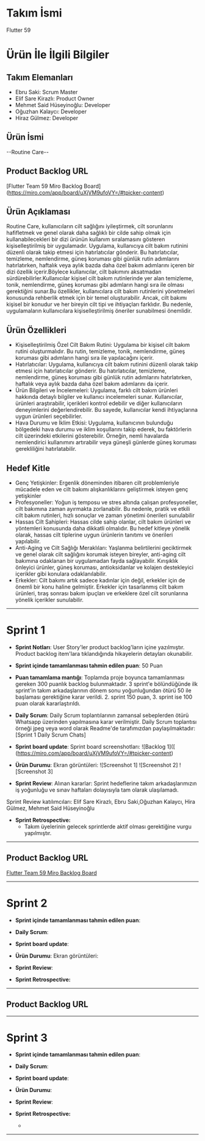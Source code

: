 # **Takım İsmi**

Flutter 59

# Ürün İle İlgili Bilgiler

## Takım Elemanları
- Ebru Saki: Scrum Master 
- Elif Sare Kirazlı: Product Owner
- Mehmet Said Hüseyinoğlu: Developer
- Oğuzhan Kalaycı: Developer
- Hiraz Gülmez: Developer

## Ürün İsmi

--Routine Care--

## Product Backlog URL

[Flutter Team 59 Miro Backlog Board] (https://miro.com/app/board/uXjVM9ufoVY=/#tpicker-content)
## Ürün Açıklaması

Routine Care, kullanıcıların cilt sağlığını iyileştirmek, cilt sorunlarını hafifletmek ve genel olarak daha sağlıklı bir cilde sahip olmak için kullanabilecekleri bir dizi ürünün kullanım sıralamasını gösteren kişiselleştirilmiş bir uygulamadır. Uygulama, kullanıcıya cilt bakım rutinini düzenli olarak takip etmesi için hatırlatıcılar gönderir. Bu hatırlatıcılar, temizleme, nemlendirme, güneş koruması gibi günlük rutin adımlarını hatırlatırken, haftalık veya aylık bazda daha özel bakım adımlarını içeren bir dizi özellik içerir.Böylece kullanıcılar, cilt bakımını aksatmadan sürdürebilirler.Kullanıcılar kişisel cilt bakım rutinlerinde yer alan temizleme, tonik, nemlendirme, güneş koruması gibi adımların hangi sıra ile olması gerektiğini sunar.Bu özellikler, kullanıcılara cilt bakım rutinlerini yönetmeleri konusunda rehberlik etmek için bir temel oluşturabilir. Ancak, cilt bakımı kişisel bir konudur ve her bireyin cilt tipi ve ihtiyaçları farklıdır. Bu nedenle, uygulamaların kullanıcılara kişiselleştirilmiş öneriler sunabilmesi önemlidir.

## Ürün Özellikleri

- Kişiselleştirilmiş Özel Cilt Bakım Rutini: Uygulama bir kişisel cilt bakım rutini oluşturmalıdır. Bu rutin, temizleme, tonik, nemlendirme, güneş koruması gibi adımların hangi sıra ile yapılacağını içerir.
- Hatırlatıcılar: Uygulama, kullanıcıya cilt bakım rutinini düzenli olarak takip etmesi için hatırlatıcılar gönderir. Bu hatırlatıcılar, temizleme, nemlendirme, güneş koruması gibi günlük rutin adımlarını hatırlatırken, haftalık veya aylık bazda daha özel bakım adımlarını da içerir.
- Ürün Bilgileri ve İncelemeleri: Uygulama, farklı cilt bakım ürünleri hakkında detaylı bilgiler ve kullanıcı incelemeleri sunar. Kullanıcılar, ürünleri araştırabilir, içerikleri kontrol edebilir ve diğer kullanıcıların deneyimlerini değerlendirebilir. Bu sayede, kullanıcılar kendi ihtiyaçlarına uygun ürünleri seçebilirler.
- Hava Durumu ve İklim Etkisi: Uygulama, kullanıcının bulunduğu bölgedeki hava durumu ve iklim koşullarını takip ederek, bu faktörlerin cilt üzerindeki etkilerini gösterebilir. Örneğin, nemli havalarda nemlendirici kullanımını artırabilir veya güneşli günlerde güneş koruması gerekliliğini hatırlatabilir.
  
## Hedef Kitle

- Genç Yetişkinler: Ergenlik döneminden itibaren cilt problemleriyle mücadele eden ve cilt bakımı alışkanlıklarını geliştirmek isteyen genç yetişkinler
- Profesyoneller: Yoğun iş temposu ve stres altında çalışan profesyoneller, cilt bakımına zaman ayırmakta zorlanabilir. Bu nedenle, pratik ve etkili cilt bakım rutinleri, hızlı sonuçlar ve zaman yönetimi önerileri sunulabilir
- Hassas Cilt Sahipleri: Hassas cilde sahip olanlar, cilt bakım ürünleri ve yöntemleri konusunda daha dikkatli olmalıdır. Bu hedef kitleye yönelik olarak, hassas cilt tiplerine uygun ürünlerin tanıtımı ve önerileri yapılabilir.
- Anti-Aging ve Cilt Sağlığı Meraklıları: Yaşlanma belirtilerini geciktirmek ve genel olarak cilt sağlığını korumak isteyen bireyler, anti-aging cilt bakımına odaklanan bir uygulamadan fayda sağlayabilir. Kırışıklık önleyici ürünler, güneş koruması, antioksidanlar ve kolajen destekleyici içerikler gibi konulara odaklanılabilir.
- Erkekler: Cilt bakımı artık sadece kadınlar için değil, erkekler için de önemli bir konu haline gelmiştir. Erkekler için tasarlanmış cilt bakım ürünleri, tıraş sonrası bakım ipuçları ve erkeklere özel cilt sorunlarına yönelik içerikler sunulabilir.


---

# Sprint 1

- **Sprint Notları**: User Story'ler product backlog'ların içine yazılmıştır. Product backlog item'lara tıklandığında hikayelerin detayları okunabilir.

- **Sprint içinde tamamlanması tahmin edilen puan**: 50 Puan

- **Puan tamamlama mantığı**: Toplamda proje boyunca tamamlanması gereken 300 puanlık backlog bulunmaktadır. 3 sprint'e bölündüğünde ilk sprint'in takım arkadaşlarının dönem sonu yoğunluğundan ötürü 50 ile başlaması gerektiğine karar verildi. 2. sprint 150 puan, 3. sprint ise 100 puan olarak kararlaştırıldı.


- **Daily Scrum**: Daily Scrum toplantılarının zamansal sebeplerden ötürü Whatsapp üzerinden yapılmasına karar verilmiştir. Daily Scrum toplantısı örneği jpeg veya word olarak Readme'de tarafımızdan paylaşılmaktadır: [Sprint 1 Daily Scrum Chats]

- **Sprint board update**: Sprint board screenshotları: 
![Backlog 1]([
(https://miro.com/app/board/uXjVM9ufoVY=/#tpicker-content)

- **Ürün Durumu**: Ekran görüntüleri:
  ![Screenshot 1]
  ![Screenshot 2]
  ![Screenshot 3]
- **Sprint Review**: 
Alınan kararlar: Sprint hedeflerine takım arkadaşlarımızın iş yoğunluğu ve sınav haftaları dolayısıyla tam olarak ulaşılamadı.

Sprint Review katılımcıları: Elif Sare Kirazlı, Ebru Saki,Oğuzhan Kalaycı, Hira Gülmez, Mehmet Said Hüseyinoğlu

- **Sprint Retrospective:**
  - Takım üyelerinin gelecek sprintlerde aktif olması gerektiğine vurgu yapılmıştır.
 


---

## Product Backlog URL

[Flutter Team 59 Miro Backlog Board](https://miro.com/app/board/uXjVM9ufoVY=/#tpicker-content)

---

# Sprint 2

- **Sprint içinde tamamlanması tahmin edilen puan**: 

- **Daily Scrum**: 

- **Sprint board update**: 


- **Ürün Durumu**: Ekran görüntüleri:
 
- **Sprint Review**: 


- **Sprint Retrospective:**

 


---

## Product Backlog URL



---

# Sprint 3

- **Sprint içinde tamamlanması tahmin edilen puan**: 


- **Daily Scrum**: 

- **Sprint board update**: 


- **Ürün Durumu**: 


- **Sprint Review**: 


- **Sprint Retrospective:**

  - 


---
